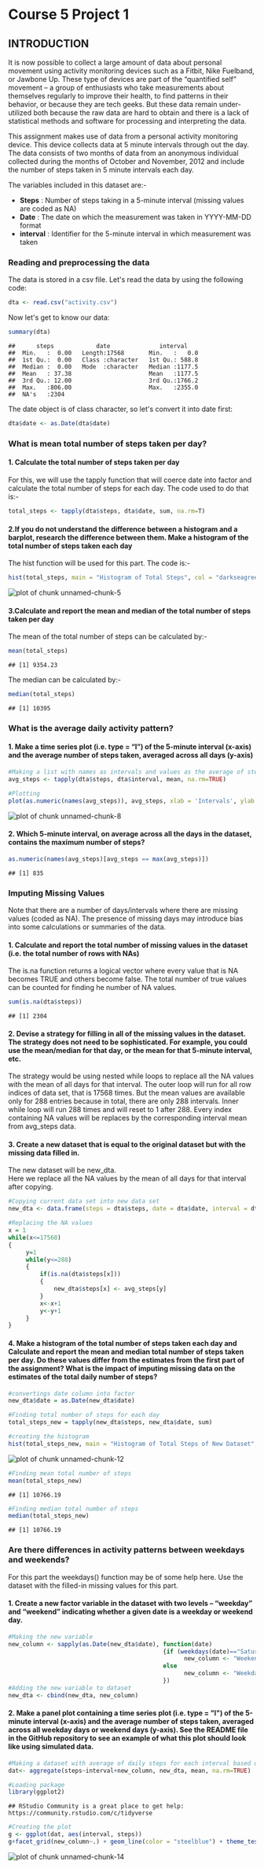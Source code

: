 Course 5 Project 1
=============================================================================================================

## INTRODUCTION
It is now possible to collect a large amount of data about personal movement using activity monitoring devices such as a Fitbit, Nike Fuelband, or Jawbone Up. These type of devices are part of the “quantified self” movement – a group of enthusiasts who take measurements about themselves regularly to improve their health, to find patterns in their behavior, or because they are tech geeks. But these data remain under-utilized both because the raw data are hard to obtain and there is a lack of statistical methods and software for processing and interpreting the data.  

This assignment makes use of data from a personal activity monitoring device. This device collects data at 5 minute intervals through out the day. The data consists of two months of data from an anonymous individual collected during the months of October and November, 2012 and include the number of steps taken in 5 minute intervals each day.  

The variables included in this dataset are:-  
* **Steps** : Number of steps taking in a 5-minute interval (missing values are coded as NA)  
* **Date** : The date on which the measurement was taken in YYYY-MM-DD format  
* **interval** : Identifier for the 5-minute interval in which measurement was taken  

### Reading and preprocessing the data

The data is stored in a csv file. Let's read the data by using the following code:


```r
dta <- read.csv("activity.csv")
```

Now let's get to know our data:

```r
summary(dta)
```

```
##      steps            date              interval     
##  Min.   :  0.00   Length:17568       Min.   :   0.0  
##  1st Qu.:  0.00   Class :character   1st Qu.: 588.8  
##  Median :  0.00   Mode  :character   Median :1177.5  
##  Mean   : 37.38                      Mean   :1177.5  
##  3rd Qu.: 12.00                      3rd Qu.:1766.2  
##  Max.   :806.00                      Max.   :2355.0  
##  NA's   :2304
```

The date object is of class character, so let's convert it into date first:

```r
dta$date <- as.Date(dta$date)
```

### What is mean total number of steps taken per day?

#### 1. Calculate the total number of steps taken per day
For this, we will use the tapply function that will coerce date into factor and calculate the total number of steps for each day. The code used to do that is:-

```r
total_steps <- tapply(dta$steps, dta$date, sum, na.rm=T)
```

#### 2.If you do not understand the difference between a histogram and a barplot, research the difference between them. Make a histogram of the total number of steps taken each day
The hist function will be used for this part. The code is:-

```r
hist(total_steps, main = "Histogram of Total Steps", col = "darkseagreen2", breaks = 8, xlab = "Number of Steps", ylim = c(0,20))
```

![plot of chunk unnamed-chunk-5](figure/unnamed-chunk-5-1.png)

#### 3.Calculate and report the mean and median of the total number of steps taken per day
The mean of the total number of steps can be calculated by:-

```r
mean(total_steps)
```

```
## [1] 9354.23
```
The median can be calculated by:-

```r
median(total_steps)
```

```
## [1] 10395
```


### What is the average daily activity pattern?  

#### 1. Make a time series plot (i.e. type = “l”) of the 5-minute interval (x-axis) and the average number of steps taken, averaged across all days (y-axis)  


```r
#Making a list with names as intervals and values as the average of steps for that interval for all days
avg_steps <- tapply(dta$steps, dta$interval, mean, na.rm=TRUE)

#Plotting
plot(as.numeric(names(avg_steps)), avg_steps, xlab = 'Intervals', ylab = 'Average Steps', main = "Time Series Plot", type = 'l', col = "brown4", lwd=2)
```

![plot of chunk unnamed-chunk-8](figure/unnamed-chunk-8-1.png)

#### 2. Which 5-minute interval, on average across all the days in the dataset, contains the maximum number of steps?  

```r
as.numeric(names(avg_steps)[avg_steps == max(avg_steps)])
```

```
## [1] 835
```

### Imputing Missing Values
Note that there are a number of days/intervals where there are missing values (coded as NA). The presence of missing days may introduce bias into some calculations or summaries of the data.  

#### 1. Calculate and report the total number of missing values in the dataset (i.e. the total number of rows with NAs)

The is.na function returns a logical vector where every value that is NA becomes TRUE and others become false. The total number of true values can be counted for finding he number of NA values.  

```r
sum(is.na(dta$steps))
```

```
## [1] 2304
```

#### 2. Devise a strategy for filling in all of the missing values in the dataset. The strategy does not need to be sophisticated. For example, you could use the mean/median for that day, or the mean for that 5-minute interval, etc.  
The strategy would be using nested while loops to replace all the NA values with the mean of all days for that interval.
The outer loop will run for all row indices of data set, that is 17568 times. But the mean values are available only for 288 entries because in total, there are only 288 intervals. Inner while loop will run 288 times and will reset to 1 after 288. Every index containing NA values will be replaces by the corresponding interval mean from avg_steps data.  

#### 3. Create a new dataset that is equal to the original dataset but with the missing data filled in.
The new dataset will be new_dta.  
Here we replace all the NA values by the mean of all days for that interval after copying.  

```r
#Copying current data set into new data set
new_dta <- data.frame(steps = dta$steps, date = dta$date, interval = dta$interval)

#Replacing the NA values
x = 1
while(x<=17568)
{
     y=1
     while(y<=288)
     {
         if(is.na(dta$steps[x]))
         {
             new_dta$steps[x] <- avg_steps[y]
         }
         x<-x+1
         y<-y+1
     }
}
```
  
#### 4. Make a histogram of the total number of steps taken each day and Calculate and report the mean and median total number of steps taken per day. Do these values differ from the estimates from the first part of the assignment? What is the impact of imputing missing data on the estimates of the total daily number of steps?

```r
#convertings date column into factor
new_dta$date = as.Date(new_dta$date)

#Finding total number of steps for each day
total_steps_new = tapply(new_dta$steps, new_dta$date, sum)

#creating the histogram
hist(total_steps_new, main = "Histogram of Total Steps of New Dataset", col = "lightcyan", breaks = 8, xlab = "Number of Steps", ylim = c(0,25))
```

![plot of chunk unnamed-chunk-12](figure/unnamed-chunk-12-1.png)

```r
#Finding mean total number of steps
mean(total_steps_new)
```

```
## [1] 10766.19
```

```r
#Finding median total number of steps
median(total_steps_new)
```

```
## [1] 10766.19
```

### Are there differences in activity patterns between weekdays and weekends?
For this part the weekdays() function may be of some help here. Use the dataset with the filled-in missing values for this part.  

#### 1. Create a new factor variable in the dataset with two levels – “weekday” and “weekend” indicating whether a given date is a weekday or weekend day.

```r
#Making the new variable
new_column <- sapply(as.Date(new_dta$date), function(date)
                                            {if (weekdays(date)=="Saturday" | weekdays(date)=="Sunday")
                                                  new_column <- "Weekend"
                                            else
                                                  new_column <- "Weekday"
                                            })
#Adding the new variable to dataset
new_dta <- cbind(new_dta, new_column)
```

#### 2. Make a panel plot containing a time series plot (i.e. type = "l") of the 5-minute interval (x-axis) and the average number of steps taken, averaged across all weekday days or weekend days (y-axis). See the README file in the GitHub repository to see an example of what this plot should look like using simulated data.

```r
#Making a dataset with average of daily steps for each interval based on weekdays and weekends.
dat<- aggregate(steps~interval+new_column, new_dta, mean, na.rm=TRUE)

#Loading package
library(ggplot2)
```

```
## RStudio Community is a great place to get help: https://community.rstudio.com/c/tidyverse
```

```r
#Creating the plot
g <- ggplot(dat, aes(interval, steps))
g+facet_grid(new_column~.) + geom_line(color = "steelblue") + theme_test(base_size = 13) + labs(title = "Time Series Plot", x = "5-min Intervals", y = "Steps")
```

![plot of chunk unnamed-chunk-14](figure/unnamed-chunk-14-1.png)

